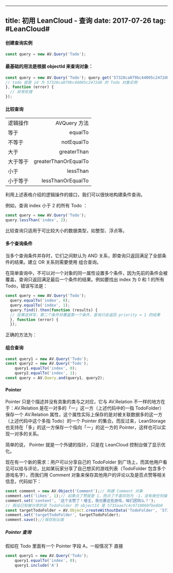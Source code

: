
---
title: 初用 LeanCloud - 查询
date: 2017-07-26
tag: #LeanCloud#
---

#### 创建查询实例
```javascript
const query = new AV.Query('Todo');
```
#### 最基础的用法是根据 objectId 来查询对象：

```javascript
const query = new AV.Query('Todo'); query.get('57328ca079bc44005c2472d0').then(function (todo) {
// todo 就是 id 为 57328ca079bc44005c2472d0 的 Todo 对象实例
}, function (error) {
  // 异常处理
});
```

#### 比较查询
|      |        |
|---|---:|
|逻辑操作	|AVQuery 方法|
|等于	|equalTo|
|不等于	|notEqualTo|
|大于	|greaterThan|
|大于等于	|greaterThanOrEqualTo|
|小于	|lessThan|
|小于等于	|lessThanOrEqualTo|
利用上述表格介绍的逻辑操作的接口，我们可以很快地构建条件查询。

例如，查询 index 小于 2 的所有 Todo ：

```javascript
const query = new AV.Query('Todo');
query.lessThan('index', 2);
```

比较查询只适用于可比较大小的数据类型，如整型、浮点等。

#### 多个查询条件
当多个查询条件并存时，它们之间默认为 AND 关系，即查询只返回满足了全部条件的结果。建立 OR 关系则需要使用 组合查询。

在简单查询中，不可以对一个对象的同一属性设置多个条件，因为先前的条件会被覆盖，查询只返回满足最后一个条件的结果。例如要找出 index 为 0 和 1 的所有 Todo，错误写法是：

```javascript
const query = new AV.Query('Todo');
  query.equalTo('index', 0);
  query.equalTo('index', 1);
  query.find().then(function (results) {
  // 如果这样写，第二个条件将覆盖第一个条件，查询只会返回 priority = 1 的结果
  }, function (error) {
  });
```

正确的方法为：

#### 组合查询

```javascript
const query1 = new AV.Query('Todo');
const query2 = new AV.Query('Todo');
    query1.equalTo('index', 0);
    query2.equalTo('index', 1);
const query = AV.Query.and(query1, query2);
```

#### Pointer
Pointer 只是个描述并没有具象的类与之对应，它与 AV.Relation 不一样的地方在于：AV.Relation 是在一对多的「一」这一方（上述代码中的一指 TodoFolder）保存一个 AV.Relation 属性，这个属性实际上保存的是对被关联数据多的这一方（上述代码中这个多指 Todo）的一个 Pointer 的集合。而反过来，LeanStorage 也支持在「多」的这一方保存一个指向「一」的这一方的 Pointer，这样也可以实现一对多的关系。

简单的说， Pointer 就是一个外键的指针，只是在 LeanCloud 控制台做了显示优化。

现在有一个新的需求：用户可以分享自己的 TodoFolder 到广场上，而其他用户看见可以给与评论，比如某玩家分享了自己想买的游戏列表（TodoFolder 包含多个游戏名字），而我们用 Comment 对象来保存其他用户的评论以及是否点赞等相关信息，代码如下：

```javascript
const comment = new AV.Object('Comment');// 构建 Comment 对象
comment.set('likes', 1);// 如果点了赞就是 1，而点了不喜欢则为 -1，没有做任何操作就是默认的 0
comment.set('content', '这个太赞了！楼主，我也要这些游戏，咱们团购么？');
// 假设已知被分享的该 TodoFolder 的 objectId 是 5735aae7c4c9710060fbe8b0
const targetTodoFolder = AV.Object.createWithoutData('TodoFolder', '5735aae7c4c9710060fbe8b0');
comment.set('targetTodoFolder', targetTodoFolder);
comment.save();//保存到云端

```

##### Pointer 查询
假如在 Todo 里面有一个 Pointer 字段 A，一般情况下 直接

```javascript
const query1 = new AV.Query('Todo');
    query1.equalTo('index', 0);
    query1.include('A')
```